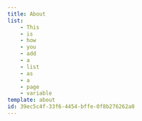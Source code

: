```yaml
---
title: About
list:
    - This
    - is
    - how
    - you
    - add
    - a
    - list
    - as
    - a
    - page
    - variable
template: about
id: 39ec5c4f-33f6-4454-bffe-0f8b276262a0
---
```

